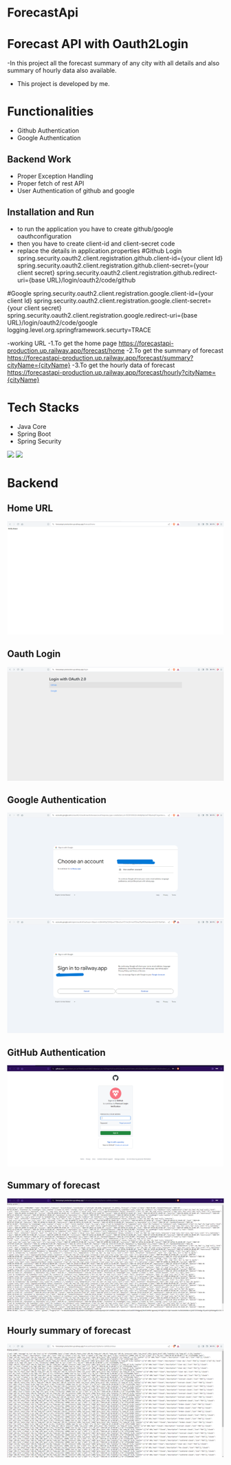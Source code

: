 # ForecastApi

# Forecast API with Oauth2Login

 -In this project all the forecast summary of any city with all details and also summary of hourly data also available.
- This project is developed by me.



# Functionalities
-  Github Authentication
-  Google Authentication


## Backend Work
-  Proper Exception Handling
-  Proper fetch of rest API
-  User Authentication of github and google

## Installation and Run
-  to run the application you have to create github/google oauthconfiguration
-  then you have to create client-id and client-secret code
-  replace the details in application.properties
#Github Login
spring.security.oauth2.client.registration.github.client-id={your client Id}
spring.security.oauth2.client.registration.github.client-secret={your client secret}
spring.security.oauth2.client.registration.github.redirect-uri={base URL}/login/oauth2/code/github

#Google
spring.security.oauth2.client.registration.google.client-id={your client Id}
spring.security.oauth2.client.registration.google.client-secret={your client secret}
spring.security.oauth2.client.registration.google.redirect-uri={base URL}/login/oauth2/code/google
logging.level.org.springframework.securty=TRACE

-working URL
-1.To get the home page
https://forecastapi-production.up.railway.app/forecast/home
-2.To get the summary of forecast
 https://forecastapi-production.up.railway.app/forecast/summary?cityName={cityName}
-3.To get the hourly data of forecast
https://forecastapi-production.up.railway.app/forecast/hourly?cityName={cityName}

# Tech Stacks

-   Java Core
-   Spring Boot
-   Spring Security

<p>
   <img src="https://img.icons8.com/color/64/000000/java.png"/>
   <img src="https://img.icons8.com/color/48/null/spring-logo.png"/>
</p>



# Backend

## Home URL
![image](https://github.com/spvhantale/ForecastApi/blob/main/img/Home%20Page%20Without%20Login.png)

## Oauth Login
![image](https://github.com/spvhantale/ForecastApi/blob/main/img/Oauth%20Login.png)

## Google Authentication
![image](https://github.com/spvhantale/ForecastApi/blob/main/img/Google%20Authentication.png)
![image](https://github.com/spvhantale/ForecastApi/blob/main/img/Google%20Authentication%202.png)

## GitHub Authentication
![image](https://github.com/spvhantale/ForecastApi/blob/main/img/Github%20Authentication.png)

## Summary of forecast
![image](https://github.com/spvhantale/ForecastApi/blob/main/img/Summary%20of%20forecast.png)

## Hourly summary of forecast
![image](https://github.com/spvhantale/ForecastApi/blob/main/img/Hourly%20Data.png)








